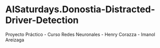 # AISaturdays.Donostia-Distracted-Driver-Detection
Proyecto Práctico - Curso Redes Neuronales - Henry Corazza - Imanol Areizaga
